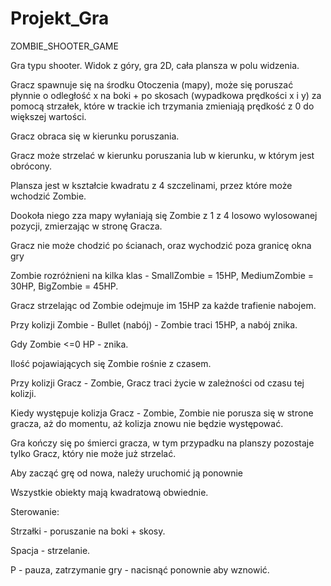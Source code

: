 # Projekt_Gra


ZOMBIE_SHOOTER_GAME

Gra typu shooter.
Widok z góry, gra 2D, cała plansza w polu widzenia.

Gracz spawnuje się na środku Otoczenia (mapy), może się poruszać płynnie o  odległość x na boki + po skosach (wypadkowa prędkości x i y)  za pomocą strzałek, które w trackie ich trzymania zmieniają prędkość z 0 do większej wartości.

Gracz obraca się w kierunku poruszania.

Gracz może strzelać w kierunku poruszania lub w kierunku, w którym jest obrócony.

Plansza jest w kształcie kwadratu z 4 szczelinami, przez które może wchodzić Zombie.

Dookoła niego zza mapy wyłaniają się Zombie z 1 z 4 losowo wylosowanej pozycji, zmierzając w stronę Gracza.

Gracz nie może chodzić po ścianach, oraz wychodzić poza granicę okna gry

Zombie rozróżnieni na kilka klas - SmallZombie = 15HP,  MediumZombie = 30HP, BigZombie = 45HP.

Gracz strzelając od Zombie odejmuje im 15HP za każde trafienie nabojem.

Przy kolizji Zombie - Bullet (nabój) - Zombie traci 15HP, a nabój znika.

Gdy Zombie <=0 HP  - znika.

Ilość pojawiających się Zombie rośnie z czasem.

Przy kolizji Gracz - Zombie, Gracz traci życie w zależności od czasu tej kolizji.

Kiedy występuje kolizja Gracz - Zombie, Zombie nie porusza się w strone gracza, aż do momentu, aż kolizja znowu nie będzie występować.

Gra kończy się po śmierci gracza, w tym przypadku na planszy pozostaje tylko Gracz, który nie może już strzelać.

Aby zacząć grę od nowa, należy uruchomić ją ponownie

Wszystkie obiekty mają kwadratową obwiednie.



Sterowanie:

Strzałki - poruszanie na boki + skosy.

Spacja - strzelanie.

P - pauza, zatrzymanie gry - nacisnąć ponownie aby wznowić.


